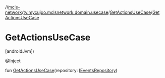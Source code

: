 //[mcls-network](../../../index.md)/[tv.mycujoo.mclsnetwork.domain.usecase](../index.md)/[GetActionsUseCase](index.md)/[GetActionsUseCase](-get-actions-use-case.md)

# GetActionsUseCase

[androidJvm]\

@Inject

fun [GetActionsUseCase](-get-actions-use-case.md)(repository: [IEventsRepository](../../tv.mycujoo.mclsnetwork.domain.repository/-i-events-repository/index.md))
